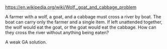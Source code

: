 https://en.wikipedia.org/wiki/Wolf,_goat_and_cabbage_problem

A farmer with a wolf, a goat, and a cabbage must cross a river by boat.
The boat can carry only the farmer and a single item. 
If left unattended together, the wolf would eat the goat, 
or the goat would eat the cabbage. 
How can they cross the river without anything being eaten?

A weak GA solution.
